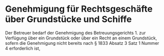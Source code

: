 # Genehmigung für Rechtsgeschäfte über Grundstücke und Schiffe

Der Betreuer bedarf der Genehmigung des Betreuungsgerichts  1.
 zur Verfügung über ein Grundstück oder über ein Recht an einem Grundstück, sofern die Genehmigung nicht bereits nach § 1833 Absatz 3 Satz 1 Nummer 4 erforderlich ist,